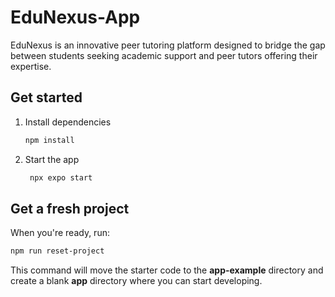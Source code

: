 # EduNexus-App
EduNexus is an innovative peer tutoring platform designed to bridge the gap between students seeking academic support and peer tutors offering their expertise.


## Get started

1. Install dependencies

   ```bash
   npm install
   ```

2. Start the app

   ```bash
    npx expo start
   ```


## Get a fresh project

When you're ready, run:

```bash
npm run reset-project
```

This command will move the starter code to the **app-example** directory and create a blank **app** directory where you can start developing.
